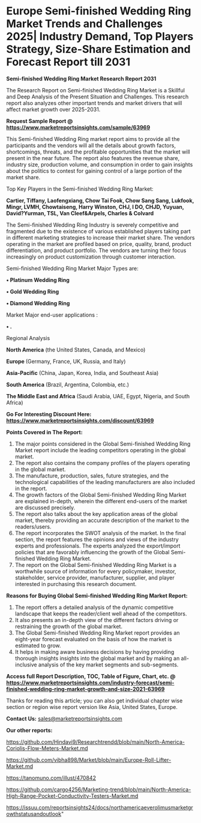 # Europe Semi-finished Wedding Ring Market Trends and Challenges 2025| Industry Demand, Top Players Strategy, Size-Share Estimation and Forecast Report till 2031

<strong>Semi-finished Wedding Ring Market Research Report 2031</strong>

The Research Report on Semi-finished Wedding Ring Market is a Skillful and Deep Analysis of the Present Situation and Challenges. This research report also analyzes other important trends and market drivers that will affect market growth over 2025-2031.

<strong>Request Sample Report @ <a href=https://www.marketreportsinsights.com/sample/63969>https://www.marketreportsinsights.com/sample/63969</a></strong>

This Semi-finished Wedding Ring market report aims to provide all the participants and the vendors will all the details about growth factors, shortcomings, threats, and the profitable opportunities that the market will present in the near future. The report also features the revenue share, industry size, production volume, and consumption in order to gain insights about the politics to contest for gaining control of a large portion of the market share.

Top Key Players in the Semi-finished Wedding Ring Market:

<strong>Cartier, Tiffany, Laofengxiang, Chow Tai Fook, Chow Sang Sang, Lukfook, Mingr, LVMH, Chowtaiseng, Harry Winston, CHJ, I DO, CHJD, Yuyuan, David?Yurman, TSL, Van Cleef&Arpels, Charles & Colvard</strong>

The Semi-finished Wedding Ring Industry is severely competitive and fragmented due to the existence of various established players taking part in different marketing strategies to increase their market share. The vendors operating in the market are profiled based on price, quality, brand, product differentiation, and product portfolio. The vendors are turning their focus increasingly on product customization through customer interaction.

Semi-finished Wedding Ring Market Major Types are:

<strong>• Platinum Wedding Ring

• Gold Wedding Ring

• Diamond Wedding Ring</strong>

Market Major end-user applications :

<strong>• .</strong>

Regional Analysis

</u><strong><b>North America</b></strong> (the United States, Canada, and Mexico)

<strong><b>Europe </b></strong>(Germany, France, UK, Russia, and Italy)

<strong><b>Asia-Pacific</b></strong> (China, Japan, Korea, India, and Southeast Asia)

<strong><b>South America</b></strong> (Brazil, Argentina, Colombia, etc.)

<strong><b>The Middle East and Africa</b></strong> (Saudi Arabia, UAE, Egypt, Nigeria, and South Africa)

<strong>Go For Interesting Discount Here: <a href=https://www.marketreportsinsights.com/discount/63969>https://www.marketreportsinsights.com/discount/63969</a></strong>

<strong>Points Covered in The Report:</strong>
<ol>
  <li>The major points considered in the Global Semi-finished Wedding Ring Market report include the leading competitors operating in the global market.</li>
  <li>The report also contains the company profiles of the players operating in the global market.</li>
  <li>The manufacture, production, sales, future strategies, and the technological capabilities of the leading manufacturers are also included in the report.</li>
  <li>The growth factors of the Global Semi-finished Wedding Ring Market are explained in-depth, wherein the different end-users of the market are discussed precisely.</li>
  <li>The report also talks about the key application areas of the global market, thereby providing an accurate description of the market to the readers/users.</li>
  <li>The report incorporates the SWOT analysis of the market. In the final section, the report features the opinions and views of the industry experts and professionals. The experts analyzed the export/import policies that are favorably influencing the growth of the Global Semi-finished Wedding Ring Market.</li>
  <li>The report on the Global Semi-finished Wedding Ring Market is a worthwhile source of information for every policymaker, investor, stakeholder, service provider, manufacturer, supplier, and player interested in purchasing this research document.</li>
</ol>
<strong>Reasons for Buying Global Semi-finished Wedding Ring Market Report:</strong>

<ol>
  <li>The report offers a detailed analysis of the dynamic competitive landscape that keeps the reader/client well ahead of the competitors.</li>
  <li>It also presents an in-depth view of the different factors driving or restraining the growth of the global market.</li>
  <li>The Global Semi-finished Wedding Ring Market report provides an eight-year forecast evaluated on the basis of how the market is estimated to grow.</li>
  <li>It helps in making aware business decisions by having providing thorough insights insights into the global market and by making an all-inclusive analysis of the key market segments and sub-segments.</li>
</ol>
<strong>Access full Report Description, TOC, Table of Figure, Chart, etc. @ <a href=https://www.marketreportsinsights.com/industry-forecast/semi-finished-wedding-ring-market-growth-and-size-2021-63969>https://www.marketreportsinsights.com/industry-forecast/semi-finished-wedding-ring-market-growth-and-size-2021-63969</a></strong>


Thanks for reading this article; you can also get individual chapter wise section or region wise report version like Asia, United States, Europe.

<strong>Contact Us:</strong>
sales@marketreportsinsights.com

<strong>Our other reports:</strong>

<a href=https://github.com/Hindavi9/Researchtrendd/blob/main/North-America-Coriolis-Flow-Meters-Market.md>https://github.com/Hindavi9/Researchtrendd/blob/main/North-America-Coriolis-Flow-Meters-Market.md</a>

<a href=https://github.com/vibha898/Market/blob/main/Europe-Roll-Lifter-Market.md>https://github.com/vibha898/Market/blob/main/Europe-Roll-Lifter-Market.md</a>

<a href=https://tanomuno.com/illust/470842>https://tanomuno.com/illust/470842</a>

<a href=https://github.com/cargo4256/Marketing-trend/blob/main/North-America-High-Range-Pocket-Conductivity-Testers-Market.md>https://github.com/cargo4256/Marketing-trend/blob/main/North-America-High-Range-Pocket-Conductivity-Testers-Market.md</a>

<a href=https://issuu.com/reportsinsights24/docs/northamericaeverolimusmarketgrowthstatusandoutlook>https://issuu.com/reportsinsights24/docs/northamericaeverolimusmarketgrowthstatusandoutlook</a>"
